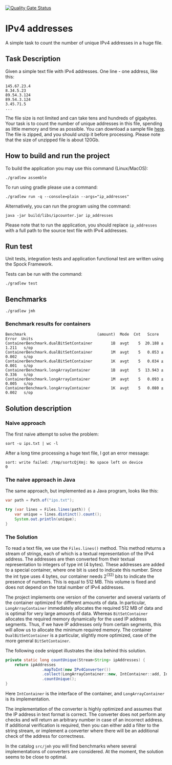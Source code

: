 [![Quality Gate Status](https://sonarcloud.io/api/project_badges/measure?project=rabestro_codereview-task1-ip-addresses&metric=alert_status)](https://sonarcloud.io/summary/new_code?id=rabestro_codereview-task1-ip-addresses)

# IPv4 addresses

A simple task to count the number of unique IPv4 addresses in a huge file.

## Task Description

Given a simple text file with IPv4 addresses. One line - one address, like this:
```
145.67.23.4
8.34.5.23
89.54.3.124
89.54.3.124
3.45.71.5
...
```
The file size is not limited and can take tens and hundreds of gigabytes. Your task is to count the number of unique addresses in this file, spending as little memory and time as possible. You can download a sample file [here](https://ecwid-vgv-storage.s3.eu-central-1.amazonaws.com/ip_addresses.zip). The file is zipped, and you should unzip it before processing. Please note that the size of unzipped file is about 120Gb.

## How to build and run the project

To build the application you may use this command (Linux/MacOS):

```shell
./gradlew assemble
```

To run using gradle please use a command:

```shell
./gradlew run -q --console=plain --args="ip_addresses"
```

Alternatively, you can run the program using the command:

```shell
java -jar build/libs/ipcounter.jar ip_addresses
```

Please note that to run the application, you should replace `ip_addresses` with a full path to the source text file with IPv4 addresses.

## Run test

Unit tests, integration tests and application functional test are written using the Spock Framework.

Tests can be run with the command: 
```shell
./gradlew test
```

## Benchmarks

```shell
./gradlew jmh
```

### Benchmark results for containers

```text
Benchmark                               (amount)  Mode  Cnt   Score   Error  Units
ContainerBenchmark.dualBitSetContainer        1B  avgt    5  20.188 ± 1.211   s/op
ContainerBenchmark.dualBitSetContainer        1M  avgt    5   0.053 ± 0.002   s/op
ContainerBenchmark.dualBitSetContainer        1K  avgt    5   0.034 ± 0.001   s/op
ContainerBenchmark.longArrayContainer         1B  avgt    5  13.943 ± 0.336   s/op
ContainerBenchmark.longArrayContainer         1M  avgt    5   0.093 ± 0.005   s/op
ContainerBenchmark.longArrayContainer         1K  avgt    5   0.080 ± 0.002   s/op
```

## Solution description

### Naive approach 

The first naive attempt to solve the problem:

```shell
sort -u ips.txt | wc -l
```

After a long time processing a huge text file, I got an error message:

```text
sort: write failed: /tmp/sortcQjXmj: No space left on device
0
```

### The naive approach in Java

The same approach, but implemented as a Java program, looks like this:

```java
var path = Path.of("ips.txt");

try (var lines = Files.lines(path)) {
    var unique = lines.distinct().count();    
    System.out.println(unique);
}
```

### The Solution

To read a text file, we use the `Files.lines()` method. This method returns a stream of strings, 
each of which is a textual representation of the IPv4 address. The addresses are then converted 
from their textual representation to integers of type int (4 bytes). These addresses are added 
to a special container, where one bit is used to indicate this number. Since the int type uses 4 bytes, 
our container needs $2^(32)$ bits to indicate the presence of numbers. This is equal to 512 MB. 
This volume is fixed and does not depend on the total number of IPv4 addresses.

The project implements one version of the converter and several variants of the container 
optimized for different amounts of data. In particular, `LongArrayContainer` immediately allocates 
the required 512 MB of data and is optimal for very large amounts of data. Whereas `BitSetContainer` 
allocates the required memory dynamically for the used IP address segments. Thus, if we have IP addresses 
only from certain segments, this will allow us to allocate the minimum required memory. 
The container `DualBitSetContainer` is a particular, slightly more optimized, 
case of the more general `BitSetContainer`.

The following code snippet illustrates the idea behind this solution.

```java
private static long countUnique(Stream<String> ipAddresses) {
    return ipAddresses
                .mapToInt(new IPv4Converter())
                .collect(LongArrayContainer::new, IntContainer::add, IntContainer::addAll)
                .countUnique();
}
```

Here `IntContainer` is the interface of the container, and `LongArrayContainer` is its implementation.

The implementation of the converter is highly optimized and assumes that the IP address in text format is correct. 
The converter does not perform any checks and will return an arbitrary number in case of an incorrect address. 
If additional verification is required, then you can either add a filter to the string stream, 
or implement a converter where there will be an additional check of the address for correctness.

In the catalog `src/jmh` you will find benchmarks where several implementations of converters are considered. 
At the moment, the solution seems to be close to optimal.